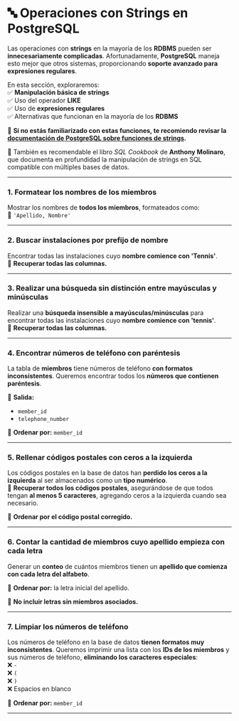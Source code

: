 # 🔤 **Operaciones con Strings en PostgreSQL**  

Las operaciones con **strings** en la mayoría de los **RDBMS** pueden ser **innecesariamente complicadas**. Afortunadamente, **PostgreSQL** maneja esto mejor que otros sistemas, proporcionando **soporte avanzado para expresiones regulares**.  

En esta sección, exploraremos:  
✅ **Manipulación básica de strings**  
✅ Uso del operador **LIKE**  
✅ Uso de **expresiones regulares**  
✅ Alternativas que funcionan en la mayoría de los **RDBMS**  

📌 **Si no estás familiarizado con estas funciones, te recomiendo revisar la [documentación de PostgreSQL sobre funciones de strings](https://www.postgresql.org/docs/current/functions-string.html).**  

📖 También es recomendable el libro *SQL Cookbook* de **Anthony Molinaro**, que documenta en profundidad la manipulación de strings en SQL compatible con múltiples bases de datos.  

---

### **1. Formatear los nombres de los miembros**  
Mostrar los nombres de **todos los miembros**, formateados como:  
📌 `'Apellido, Nombre'`  

---

### **2. Buscar instalaciones por prefijo de nombre**  
Encontrar todas las instalaciones cuyo **nombre comience con 'Tennis'**.  
📌 **Recuperar todas las columnas.**  

---

### **3. Realizar una búsqueda sin distinción entre mayúsculas y minúsculas**  
Realizar una **búsqueda insensible a mayúsculas/minúsculas** para encontrar todas las instalaciones cuyo **nombre comience con 'tennis'**.  
📌 **Recuperar todas las columnas.**  

---

### **4. Encontrar números de teléfono con paréntesis**  
La tabla de **miembros** tiene números de teléfono **con formatos inconsistentes**. Queremos encontrar todos los **números que contienen paréntesis**.  

📌 **Salida:**  
- `member_id`  
- `telephone_number`  

📌 **Ordenar por:** `member_id`  

---

### **5. Rellenar códigos postales con ceros a la izquierda**  
Los códigos postales en la base de datos han **perdido los ceros a la izquierda** al ser almacenados como un **tipo numérico**.  
📌 **Recuperar todos los códigos postales**, asegurándose de que todos tengan **al menos 5 caracteres**, agregando ceros a la izquierda cuando sea necesario.  

📌 **Ordenar por el código postal corregido.**  

---

### **6. Contar la cantidad de miembros cuyo apellido empieza con cada letra**  
Generar un **conteo** de cuántos miembros tienen un **apellido que comienza con cada letra del alfabeto**.  

📌 **Ordenar por:** la letra inicial del apellido.  

📌 **No incluir letras sin miembros asociados.**  

---

### **7. Limpiar los números de teléfono**  
Los números de teléfono en la base de datos **tienen formatos muy inconsistentes**. Queremos imprimir una lista con los **IDs de los miembros** y sus números de teléfono, **eliminando los caracteres especiales**:  
❌ `-`  
❌ `(`  
❌ `)`  
❌ Espacios en blanco  

📌 **Ordenar por:** `member_id`  

---